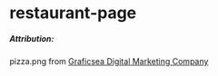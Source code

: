 # restaurant-page

##### Attribution:

pizza.png from [Graficsea Digital Marketing Company](https://graficsea.com/supreme-cheese-pizza-png-image/)
